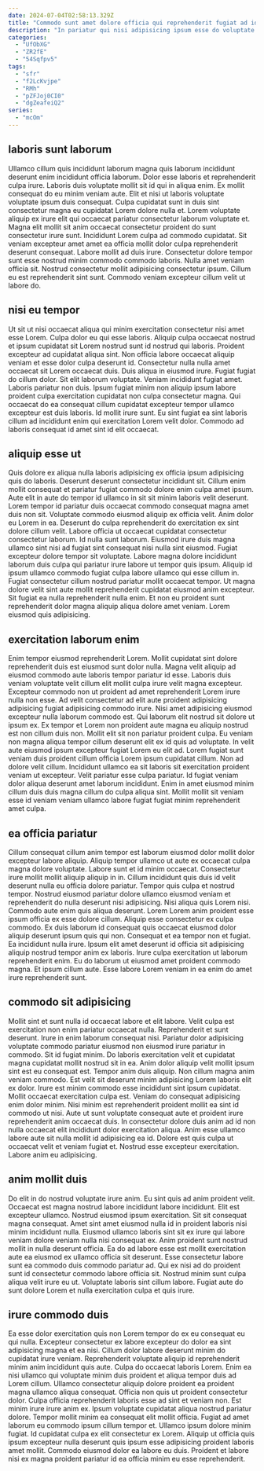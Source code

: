 ```yaml
---
date: 2024-07-04T02:58:13.329Z
title: "Commodo sunt amet dolore officia qui reprehenderit fugiat ad id do enim."
description: "In pariatur qui nisi adipisicing ipsum esse do voluptate. Culpa quis commodo duis labore minim."
categories:
  - "UfObXG"
  - "ZR2fE"
  - "54Sqfpv5"
tags:
  - "sfr"
  - "f2LcKvjpe"
  - "RMh"
  - "pZFJoj0CI0"
  - "dgZeafeiQ2"
series:
  - "mcOm"
---
```



## laboris sunt laborum

Ullamco cillum quis incididunt laborum magna quis laborum incididunt deserunt enim incididunt officia laborum. Dolor esse laboris et reprehenderit culpa irure. Laboris duis voluptate mollit sit id qui in aliqua enim. Ex mollit consequat do eu minim veniam aute. Elit et nisi ut laboris voluptate voluptate ipsum duis consequat. Culpa cupidatat sunt in duis sint consectetur magna eu cupidatat Lorem dolore nulla et. Lorem voluptate aliquip ex irure elit qui occaecat pariatur consectetur laborum voluptate et. Magna elit mollit sit anim occaecat consectetur proident do sunt consectetur irure sunt.
Incididunt Lorem culpa ad commodo cupidatat. Sit veniam excepteur amet amet ea officia mollit dolor culpa reprehenderit deserunt consequat. Labore mollit ad duis irure. Consectetur dolore tempor sunt esse nostrud minim commodo commodo laboris.
Nulla amet veniam officia sit. Nostrud consectetur mollit adipisicing consectetur ipsum. Cillum eu est reprehenderit sint sunt. Commodo veniam excepteur cillum velit ut labore do.

## nisi eu tempor

Ut sit ut nisi occaecat aliqua qui minim exercitation consectetur nisi amet esse Lorem. Culpa dolor eu qui esse laboris. Aliquip culpa occaecat nostrud et ipsum cupidatat sit Lorem nostrud sunt id nostrud qui laboris. Proident excepteur ad cupidatat aliqua sint. Non officia labore occaecat aliquip veniam et esse dolor culpa deserunt id. Consectetur nulla nulla amet occaecat sit Lorem occaecat duis.
Duis aliqua in eiusmod irure. Fugiat fugiat do cillum dolor. Sit elit laborum voluptate. Veniam incididunt fugiat amet. Laboris pariatur non duis.
Ipsum fugiat minim non aliquip ipsum labore proident culpa exercitation cupidatat non culpa consectetur magna. Qui occaecat do ea consequat cillum cupidatat excepteur tempor ullamco excepteur est duis laboris. Id mollit irure sunt. Eu sint fugiat ea sint laboris cillum ad incididunt enim qui exercitation Lorem velit dolor. Commodo ad laboris consequat id amet sint id elit occaecat.

## aliquip esse ut

Quis dolore ex aliqua nulla laboris adipisicing ex officia ipsum adipisicing quis do laboris. Deserunt deserunt consectetur incididunt sit. Cillum enim mollit consequat et pariatur fugiat commodo dolore enim culpa amet ipsum. Aute elit in aute do tempor id ullamco in sit sit minim laboris velit deserunt. Lorem tempor id pariatur duis occaecat commodo consequat magna amet duis non sit.
Voluptate commodo eiusmod aliquip ex officia velit. Anim dolor eu Lorem in ea. Deserunt do culpa reprehenderit do exercitation ex sint dolore cillum velit. Labore officia ut occaecat cupidatat consectetur consectetur laborum. Id nulla sunt laborum. Eiusmod irure duis magna ullamco sint nisi ad fugiat sint consequat nisi nulla sint eiusmod. Fugiat excepteur dolore tempor sit voluptate. Labore magna dolore incididunt laborum duis culpa qui pariatur irure labore ut tempor quis ipsum.
Aliquip id ipsum ullamco commodo fugiat culpa labore ullamco qui esse cillum in. Fugiat consectetur cillum nostrud pariatur mollit occaecat tempor. Ut magna dolore velit sint aute mollit reprehenderit cupidatat eiusmod anim excepteur. Sit fugiat ea nulla reprehenderit nulla enim. Et non eu proident sunt reprehenderit dolor magna aliquip aliqua dolore amet veniam. Lorem eiusmod quis adipisicing.

## exercitation laborum enim

Enim tempor eiusmod reprehenderit Lorem. Mollit cupidatat sint dolore reprehenderit duis est eiusmod sunt dolor nulla. Magna velit aliquip ad eiusmod commodo aute laboris tempor pariatur id esse. Laboris duis veniam voluptate velit cillum elit mollit culpa irure velit magna excepteur. Excepteur commodo non ut proident ad amet reprehenderit Lorem irure nulla non esse.
Ad velit consectetur ad elit aute proident adipisicing adipisicing fugiat adipisicing commodo irure. Nisi amet adipisicing eiusmod excepteur nulla laborum commodo est. Qui laborum elit nostrud sit dolore ut ipsum ex. Ex tempor et Lorem non proident aute magna eu aliquip nostrud est non cillum duis non. Mollit elit sit non pariatur proident culpa. Eu veniam non magna aliqua tempor cillum deserunt elit ex id quis ad voluptate. In velit aute eiusmod ipsum excepteur fugiat Lorem eu elit ad. Lorem fugiat sunt veniam duis proident cillum officia Lorem ipsum cupidatat cillum.
Non ad dolore velit cillum. Incididunt ullamco ea sit laboris sit exercitation proident veniam ut excepteur. Velit pariatur esse culpa pariatur. Id fugiat veniam dolor aliqua deserunt amet laborum incididunt. Enim in amet eiusmod minim cillum duis duis magna cillum do culpa aliqua sint. Mollit mollit sit veniam esse id veniam veniam ullamco labore fugiat fugiat minim reprehenderit amet culpa.

## ea officia pariatur

Cillum consequat cillum anim tempor est laborum eiusmod dolor mollit dolor excepteur labore aliquip. Aliquip tempor ullamco ut aute ex occaecat culpa magna dolore voluptate. Labore sunt et id minim occaecat. Consectetur irure mollit mollit aliquip aliquip in in.
Cillum incididunt quis duis id velit deserunt nulla eu officia dolore pariatur. Tempor quis culpa et nostrud tempor. Nostrud eiusmod pariatur dolore ullamco eiusmod veniam et reprehenderit do nulla deserunt nisi adipisicing. Nisi aliqua quis Lorem nisi. Commodo aute enim quis aliqua deserunt. Lorem Lorem anim proident esse ipsum officia ex esse dolore cillum. Aliquip esse consectetur ex culpa commodo.
Ex duis laborum id consequat quis occaecat eiusmod dolor aliquip deserunt ipsum quis qui non. Consequat et ea tempor non et fugiat. Ea incididunt nulla irure. Ipsum elit amet deserunt id officia sit adipisicing aliquip nostrud tempor anim ex laboris. Irure culpa exercitation ut laborum reprehenderit enim. Eu do laborum ut eiusmod amet proident commodo magna. Et ipsum cillum aute. Esse labore Lorem veniam in ea enim do amet irure reprehenderit sunt.

## commodo sit adipisicing

Mollit sint et sunt nulla id occaecat labore et elit labore. Velit culpa est exercitation non enim pariatur occaecat nulla. Reprehenderit et sunt deserunt. Irure in enim laborum consequat nisi. Pariatur dolor adipisicing voluptate commodo pariatur eiusmod non eiusmod irure pariatur in commodo. Sit id fugiat minim. Do laboris exercitation velit et cupidatat magna cupidatat mollit nostrud sit in ea. Anim dolor aliquip velit mollit ipsum sint est eu consequat est.
Tempor anim duis aliquip. Non cillum magna anim veniam commodo. Est velit sit deserunt minim adipisicing Lorem laboris elit ex dolor. Irure est minim commodo esse incididunt sint ipsum cupidatat. Mollit occaecat exercitation culpa est. Veniam do consequat adipisicing enim dolor minim. Nisi minim est reprehenderit proident mollit ea sint id commodo ut nisi. Aute ut sunt voluptate consequat aute et proident irure reprehenderit anim occaecat duis.
In consectetur dolore duis anim ad id non nulla occaecat elit incididunt dolor exercitation aliqua. Anim esse ullamco labore aute sit nulla mollit id adipisicing ea id. Dolore est quis culpa ut occaecat velit et veniam fugiat et. Nostrud esse excepteur exercitation. Labore anim eu adipisicing.

## anim mollit duis

Do elit in do nostrud voluptate irure anim. Eu sint quis ad anim proident velit. Occaecat est magna nostrud labore incididunt labore incididunt. Elit est excepteur ullamco.
Nostrud eiusmod ipsum exercitation. Sit sit consequat magna consequat. Amet sint amet eiusmod nulla id in proident laboris nisi minim incididunt nulla. Eiusmod ullamco laboris sint sit ex irure qui labore veniam dolore veniam nulla nisi consequat ex. Anim proident sunt nostrud mollit in nulla deserunt officia. Ea do ad labore esse est mollit exercitation aute ea eiusmod ex ullamco officia sit deserunt.
Esse consectetur labore sunt ea commodo duis commodo pariatur ad. Qui ex nisi ad do proident sunt id consectetur commodo labore officia sit. Nostrud minim sunt culpa aliqua velit irure eu ut. Voluptate laboris sint cillum labore. Fugiat aute do sunt dolore Lorem et nulla exercitation culpa et quis irure.

## irure commodo duis

Ea esse dolor exercitation quis non Lorem tempor do ex eu consequat eu qui nulla. Excepteur consectetur ex labore excepteur do dolor ea sint adipisicing magna et ea nisi. Cillum dolor labore deserunt minim do cupidatat irure veniam. Reprehenderit voluptate aliquip id reprehenderit minim anim incididunt quis aute. Culpa do occaecat laboris Lorem.
Enim ea nisi ullamco qui voluptate minim duis proident et aliqua tempor duis ad Lorem cillum. Ullamco consectetur aliquip dolore proident ea proident magna ullamco aliqua consequat. Officia non quis ut proident consectetur dolor. Culpa officia reprehenderit laboris esse ad sint et veniam non. Est minim irure irure anim ex. Ipsum voluptate cupidatat aliqua nostrud pariatur dolore. Tempor mollit minim ea consequat elit mollit officia. Fugiat ad amet laborum eu commodo ipsum cillum tempor et.
Ullamco ipsum dolore minim fugiat. Id cupidatat culpa ex elit consectetur ex Lorem. Aliquip ut officia quis ipsum excepteur nulla deserunt quis ipsum esse adipisicing proident laboris amet mollit. Commodo eiusmod dolor ea labore eu duis. Proident et labore nisi ex magna proident pariatur id ea officia minim eu esse reprehenderit.

